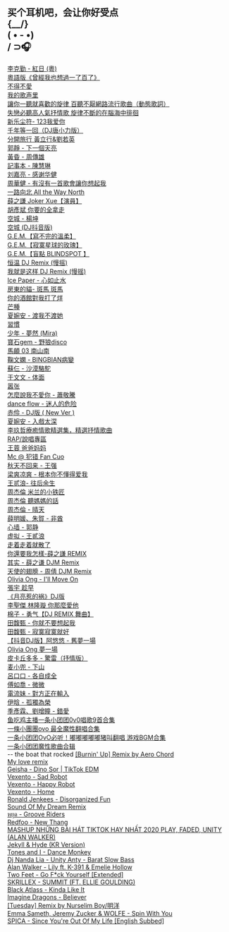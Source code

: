 买个耳机吧，会让你好受点  
 {\__/}  
( • - •)  
/ ⊃🎧  
--  
[李克勤 - 紅日 (粵)](https://www.youtube.com/watch?v=2-rGtcdl5aE)  
[粵語版《曾經我也想過一了百了》](https://www.youtube.com/watch?v=PJb-C3ENHJA)  
[不得不愛](https://www.youtube.com/watch?v=UCSzc8BhIeo)  
[我的歌声里](https://www.youtube.com/watch?v=w0dMz8RBG7g)  
[讓你一聽就喜歡的旋律 百聽不厭網路流行歌曲（動態歌詞）](https://www.youtube.com/watch?v=2wYGQkcACNU)  
[失戀必聽高人氣抒情歌 旋律不斷的在腦海中徘徊](https://www.youtube.com/watch?v=AVwYjaxZpRU)  
[新乐尘符- 123我爱你](https://www.youtube.com/watch?v=rom8_r6EUAY)  
[千年等一回（DJ唐小力版）](https://www.youtube.com/watch?v=0qPZCd8DVK0)  
[分開旅行 黃立行&劉若英](https://www.youtube.com/watch?v=_ajwo4fQkbk)  
[郭靜 - 下一個天亮](https://www.youtube.com/watch?v=7dp-Zi7cZVc)  
[黃昏 - 周傳雄](https://www.youtube.com/watch?v=z1iZfxhQ-eg)  
[記事本 - 陳慧琳](https://www.youtube.com/watch?v=j4EGLG0lpjI)  
[刘嘉亮 - 感谢华健](https://www.youtube.com/watch?v=vzJakgIldJw)  
[周華健 - 有沒有一首歌會讓你想起我](https://www.youtube.com/watch?v=p9lNpWa4OXU)  
[一路向北 All the Way North](https://www.youtube.com/watch?v=L229QDxDakU)  
[薛之謙 Joker Xue【演員】](https://www.youtube.com/watch?v=XKuL5xaKZHM)  
[胡彥斌 你要的全拿走](https://www.youtube.com/watch?v=CkCpPuCkurg)  
[空城 - 楊坤](https://www.youtube.com/watch?v=mgmJ_0_DL38)  
[空城 (DJ抖音版)](https://www.youtube.com/watch?v=UD-0AKlIarw)  
[G.E.M.【寫不完的溫柔】](https://www.youtube.com/watch?v=BXHqGeS7jUQ)  
[G.E.M.【寂寞星球的玫瑰】](https://www.youtube.com/watch?v=eifJaaYCBBM)  
[G.E.M.【盲點 BLINDSPOT 】](https://www.youtube.com/watch?v=rzzul2fmufI)  
[恒温 DJ Remix (慢摇)](https://www.youtube.com/watch?v=eh8YlzZJzOk)  
[我就是这样 DJ Remix (慢摇)](https://www.youtube.com/watch?v=HsVFghXrNAk)  
[Ice Paper - 心如止水](https://www.youtube.com/watch?v=T0motoUoUnw)  
[房東的貓- 斑馬 斑馬](https://www.youtube.com/watch?v=vcncUq1Jc2M)  
[你的酒館對我打了烊](https://www.youtube.com/watch?v=ynaARgs_yvQ)  
[芒種](https://www.youtube.com/watch?v=ZHFgk8Eo0FE)  
[夏婉安 - 渡我不渡她](https://www.youtube.com/watch?v=oLifCpV8BUI)  
[習慣](https://www.youtube.com/watch?v=P2DRc-94INo)  
[少年 - 夢然 (Mira)](https://www.youtube.com/watch?v=LGzDEu7Sh5g)  
[寶石gem - 野狼disco](https://www.youtube.com/watch?v=ipggaw0mGjk)  
[馬頔 03 南山南](https://www.youtube.com/watch?v=1cj1BApoYF0)  
[鞠文嫻 - BINGBIAN病變](https://www.youtube.com/watch?v=ZFw6rTEw1hA)  
[蘇仨 - 沙漠駱駝](https://www.youtube.com/watch?v=8m7hxhyr4jc)  
[于文文 - 体面](https://www.youtube.com/watch?v=rJgNVKrfmto)  
[嚣张](https://www.youtube.com/watch?v=oAUmNEUJlJ0)  
[怎麼說我不愛你 - 蕭敬騰](https://www.youtube.com/watch?v=vOShOgcQZEE)  
[dance flow - 迷人的危险](https://www.youtube.com/watch?v=04iSgtR7hqw)  
[赤伶 - DJ版 ( New Ver )](https://www.youtube.com/watch?v=TCm_1dX11VY)  
[夏婉安 - 入戲太深](https://www.youtube.com/watch?v=fevFQ0_FPOY)  
[李玖哲療癒情歌精選集，精選抒情歌曲](https://www.youtube.com/watch?v=gbvu9h_nN7M)  
[RAP/說唱專區](https://www.youtube.com/watch?v=iyCOXT6r8Ro&list=PLtAw-mgfCzRyD5qKNqumkTXqtPiYj3mlr&index=1)  
[王蓉 爸爸妈妈](https://www.youtube.com/watch?v=P0azDf5QVGQ)  
[Mc @ 犯错 Fan Cuo](https://www.youtube.com/watch?v=1hDIK1C6JmY)  
[秋天不回来 - 王强](https://www.youtube.com/watch?v=qQVKXmpG7Vk)  
[梁爽凉爽 - 根本你不懂得爱我](https://www.youtube.com/watch?v=GlZC77M6pc4)  
[王贰浪- 往后余生](https://www.youtube.com/watch?v=Oa49Nym7wJk)  
[周杰倫 米兰的小铁匠](https://www.youtube.com/watch?v=vGbHkCS9ofU)  
[周杰倫 聽媽媽的話](https://www.youtube.com/watch?v=yJ31l68L6Tk)  
[周杰倫 - 晴天](https://www.youtube.com/watch?v=v10bFxUDZsA)  
[薛明媛、朱賀 - 非酋](https://www.youtube.com/watch?v=yTDnFHKZcBI)  
[心墙 - 郭静](https://www.youtube.com/watch?v=hjtr22WBwS0)  
[虚拟 - 王貳浪](https://www.youtube.com/watch?v=J1LYBzULDmA)  
[走着走着就散了](https://www.youtube.com/watch?v=QYxG74JGiiM)  
[你還要我怎樣-薛之謙 REMIX](https://www.youtube.com/watch?v=CSZqWqxLUos)  
[其实 - 薛之谦 DJM Remix](https://www.youtube.com/watch?v=KEVthXut7ag)  
[天使的翅膀 - 周倩 DJM Remix](https://www.youtube.com/watch?v=aK12kRHtIVU)  
[Olivia Ong - I'll Move On](https://www.youtube.com/watch?v=EdfvJqT7jsM)  
[張宇 趁早](https://www.youtube.com/watch?v=27ShitanEXA)  
[《月亮惹的祸》DJ版](https://www.youtube.com/watch?v=QToeuW0ISCw)  
[李聖傑 林隆璇 你那麼愛他](https://www.youtube.com/watch?v=d8GS95b0sT4)  
[棉子 - 勇气【DJ REMIX 舞曲】](https://www.youtube.com/watch?v=JgO3mBqj0Jw)  
[田馥甄 - 你就不要想起我](https://www.youtube.com/watch?v=CrSCaW-k-fs)  
[田馥甄 - 寂寞寂寞就好](https://www.youtube.com/watch?v=YcfA3CNrZms)  
[【抖音DJ版】阿悠悠 - 舊夢一場](https://www.youtube.com/watch?v=y9MyGeDJbIc)  
[Olivia Ong 夢一場](https://www.youtube.com/watch?v=mTOh2YJRJ5Y)  
[皮卡丘多多 - 驚雷（抒情版）](https://www.youtube.com/watch?v=NZQm_maXS4Y)  
[麦小兜 - 下山](https://www.youtube.com/watch?v=GgBKjB4QEGw)  
[呂口口 - 各自成全](https://www.youtube.com/watch?v=ApfCjMDAJZ0)  
[傅如喬 - 微微](https://www.youtube.com/watch?v=ek9RIHlIPjI)  
[電流妹 - 對方正在輸入](https://www.youtube.com/watch?v=APeq5Ow6dB4)  
[伊晗 - 孤獨為榮](https://www.youtube.com/watch?v=7QmsUgTHzcY)  
[季彥霖、劉增瞳 - 錯愛](https://www.youtube.com/watch?v=J0DoXbiZpwA)  
[鱼吃鸡主播一条小团团0v0唱歌9首合集](https://www.youtube.com/watch?v=fLmClb-RuGQ)  
[一條小團團ovo 最全魔性翻唱合集 ](https://www.youtube.com/watch?v=sTC8vNd0hzo)  
[一条小团团OvO必听！嘟嘟嘟嘟嘟猪叫翻唱 游戏BGM合集](https://www.youtube.com/watch?v=kx6nEBZK054)  
[一条小团团魔性歌曲合辑](https://www.youtube.com/watch?v=l6gCWWM1yvE)  
--  the boat that rocked
[[Burnin' Up] Remix by Aero Chord](https://www.youtube.com/watch?v=l8uIH8xb1uw)  
[My love remix](https://www.youtube.com/watch?v=pgy3RFP-XXw)  
[Geisha - Dino Sor | TikTok EDM](https://www.youtube.com/watch?v=JSk5aW_CSl8)  
[Vexento - Sad Robot](https://www.youtube.com/watch?v=qhD3jKUXlGU)  
[Vexento - Happy Robot](https://www.youtube.com/watch?v=hFwXc5GSr2U)  
[Vexento - Home](https://www.youtube.com/watch?v=ojiGKxIKrWw)  
[Ronald Jenkees - Disorganized Fun](https://www.youtube.com/watch?v=QnW35UDmWOI)  
[Sound Of My Dream Remix](https://www.youtube.com/watch?v=w6I24aK2KlI)  
[หยุด - Groove Riders](https://www.youtube.com/watch?v=oxHFo3ttc_Y)  
[Redfoo - New Thang](https://www.youtube.com/watch?v=mkzltcg5rcY)  
[MASHUP NHỮNG BÀI HÁT TIKTOK HAY NHẤT 2020 PLAY, FADED, UNITY (ALAN WALKER)](https://www.youtube.com/watch?v=Vg72y-t1VrA)  
[Jekyll & Hyde (KR Version)](https://www.youtube.com/watch?v=tdkKAqD9eG0)  
[Tones and I - Dance Monkey](https://www.youtube.com/watch?v=gADgM89skZQ)  
[Dj Nanda Lia - Unity Anty - Barat Slow Bass](https://www.youtube.com/watch?v=bR4yFszUOCc)  
[Alan Walker - Lily ft. K-391 & Emelie Hollow](https://www.youtube.com/watch?v=hdonNbzHHXE)  
[Two Feet - Go F*ck Yourself [Extended]](https://www.youtube.com/watch?v=rTY9_x9ci7s)  
[SKRILLEX - SUMMIT (FT. ELLIE GOULDING)](https://www.youtube.com/watch?v=OR6AV9yJPoM)  
[Black Atlass - Kinda Like It](https://www.youtube.com/watch?v=kLjgvCE4Hoo)  
[Imagine Dragons - Believer](https://www.youtube.com/watch?v=igxbB1-Q7Rs)  
[[Tuesday] Remix by Nurselim Boy/明洋](https://www.youtube.com/watch?v=AEFE4zW7NLg)  
[Emma Sameth, Jeremy Zucker & WOLFE - Spin With You](https://www.youtube.com/watch?v=VtJDVeor_x4)  
[SPICA - Since You're Out Of My Life [English Subbed]](https://www.youtube.com/watch?v=txRtRR3ZAnE)  
